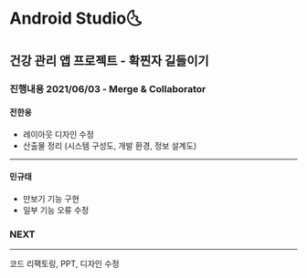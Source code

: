 # Android Studio:last_quarter_moon_with_face:

## 건강 관리 앱 프로젝트 - 확찐자 길들이기


### 진행내용 2021/06/03 - Merge & Collaborator
#### 전한웅

- 레이아웃 디자인 수정
- 산출물 정리 (시스템 구성도, 개발 환경, 정보 설계도)

------

#### 민규태

- 만보기 기능 구현
- 일부 기능 오류 수정



### NEXT

---

코드 리팩토링, PPT, 디자인 수정

